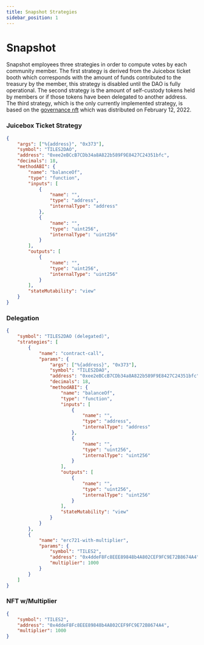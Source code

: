 ```yaml
---
title: Snapshot Strategies
sidebar_position: 1
---
```


# Snapshot

Snapshot employees three strategies in order to compute votes by each community member. The first strategy is derived from the Juicebox ticket booth which corresponds with the amount of funds contributed to the treasury by the member, this strategy is disabled until the DAO is fully operational. The second strategy is the amount of self-custody tokens held by members or if those tokens have been delegated to another address. The third strategy, which is the only currently implemented strategy, is based on the [governance nft](https://etherscan.io/address/0xdd407a053fa45172079916431d06e8e07f655042) which was distributed on February 12, 2022.

### Juicebox Ticket Strategy

```json
{
    "args": ["%{address}", "0x373"],
    "symbol": "TILES2DAO",
    "address": "0xee2eBCcB7CDb34a8A822b589F9E8427C24351bfc",
    "decimals": 18,
    "methodABI": {
        "name": "balanceOf",
        "type": "function",
        "inputs": [
            {
                "name": "",
                "type": "address",
                "internalType": "address"
            },
            {
                "name": "",
                "type": "uint256",
                "internalType": "uint256"
            }
        ],
        "outputs": [
            {
                "name": "",
                "type": "uint256",
                "internalType": "uint256"
            }
        ],
        "stateMutability": "view"
    }
}
```

### Delegation

```json
{
    "symbol": "TILES2DAO (delegated)",
    "strategies": [
        {
            "name": "contract-call",
            "params": {
                "args": ["%{address}", "0x373"],
                "symbol": "TILES2DAO",
                "address": "0xee2eBCcB7CDb34a8A822b589F9E8427C24351bfc",
                "decimals": 18,
                "methodABI": {
                    "name": "balanceOf",
                    "type": "function",
                    "inputs": [
                        {
                            "name": "",
                            "type": "address",
                            "internalType": "address"
                        },
                        {
                            "name": "",
                            "type": "uint256",
                            "internalType": "uint256"
                        }
                    ],
                    "outputs": [
                        {
                            "name": "",
                            "type": "uint256",
                            "internalType": "uint256"
                        }
                    ],
                    "stateMutability": "view"
                }
            }
        },
        {
            "name": "erc721-with-multiplier",
            "params": {
                "symbol": "TILES2",
                "address": "0x4ddeF8Fc8EEE89848b4A802CEF9FC9E72B8674A4",
                "multiplier": 1000
            }
        }
    ]
}
```

### NFT w/Multiplier

```json
{
    "symbol": "TILES2",
    "address": "0x4ddeF8Fc8EEE89848b4A802CEF9FC9E72B8674A4",
    "multiplier": 1000
}
```
